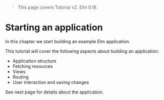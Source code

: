 > This page covers Tutorial v2. Elm 0.18.

# Starting an application

In this chapter we start building an example Elm application.

This tutorial will cover the following aspects about building an application:

- Application structure
- Fetching resources
- Views
- Routing
- User interaction and saving changes

See next page for details about the application.